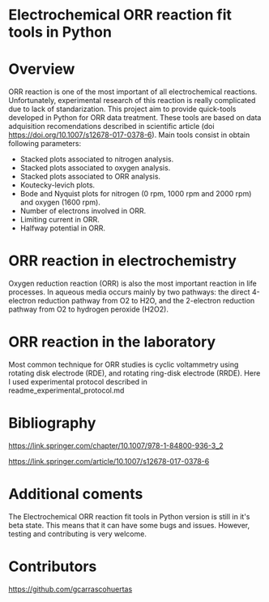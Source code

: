
# Electrochemical ORR reaction fit tools in Python

# Overview

ORR reaction is one of the most important of all electrochemical reactions. Unfortunately, experimental research of this reaction is really complicated due to lack of standarization. 
This project aim to provide quick-tools developed in Python for ORR data treatment. These tools are based on data adquisition recomendations described in scientific article (doi https://doi.org/10.1007/s12678-017-0378-6).
Main tools consist in obtain following parameters:

- Stacked plots associated to nitrogen analysis.
- Stacked plots associated to oxygen analysis.
- Stacked plots associated to ORR analysis.
- Koutecky-levich plots.
- Bode and Nyquist plots for nitrogen (0 rpm, 1000 rpm and 2000 rpm) and oxygen (1600 rpm).
- Number of electrons involved in ORR.
- Limiting current in ORR.
- Halfway potential in ORR. 


# ORR reaction in electrochemistry

Oxygen reduction reaction (ORR) is also the most important reaction in life processes. In aqueous media occurs mainly by two pathways: the direct 4-electron reduction pathway from O2 to H2O, and the 2-electron reduction pathway from O2 to hydrogen peroxide (H2O2).

# ORR reaction in the laboratory

Most common technique for ORR studies is cyclic voltammetry using rotating disk electrode (RDE), and rotating ring-disk electrode (RRDE). Here I used experimental protocol described in readme_experimental_protocol.md

# Bibliography

https://link.springer.com/chapter/10.1007/978-1-84800-936-3_2

https://link.springer.com/article/10.1007/s12678-017-0378-6


# Additional coments

The Electrochemical ORR reaction fit tools in Python version is still in it's beta state. This means that it can have some bugs and issues. However, testing and contributing is very welcome.

# Contributors

https://github.com/gcarrascohuertas
